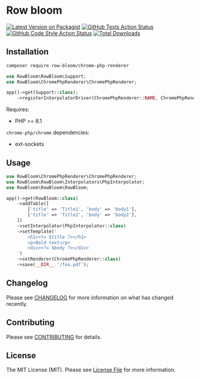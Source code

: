 # Row bloom

[![Latest Version on Packagist](https://img.shields.io/packagist/v/row-bloom/chrome-php-renderer.svg?style=flat-square)](https://packagist.org/packages/row-bloom/chrome-php-renderer)
[![GitHub Tests Action Status](https://img.shields.io/github/actions/workflow/status/row-bloom/chrome-php-renderer/run-tests.yml?branch=main&label=tests&style=flat-square)](https://github.com/row-bloom/chrome-php-renderer/actions?query=workflow%3Arun-tests+branch%3Amain)
[![GitHub Code Style Action Status](https://img.shields.io/github/actions/workflow/status/row-bloom/chrome-php-renderer/fix-php-code-style-issues.yml?branch=main&label=code%20style&style=flat-square)](https://github.com/row-bloom/chrome-php-renderer/actions?query=workflow%3A"Fix+PHP+code+style+issues"+branch%3Amain)
[![Total Downloads](https://img.shields.io/packagist/dt/row-bloom/chrome-php-renderer.svg?style=flat-square)](https://packagist.org/packages/row-bloom/chrome-php-renderer)

## Installation

```bash
composer require row-bloom/chrome-php-renderer
```

```php
use RowBloom\RowBloom\Support;
use RowBloom\ChromePhpRenderer\ChromePhpRenderer;

app()->get(Support::class);
    ->registerInterpolatorDriver(ChromePhpRenderer::NAME, ChromePhpRenderer::class)
```

Requires:

- PHP >= 8.1

`chrome-php/chrome` dependencies:

- ext-sockets

## Usage

```php
use RowBloom\ChromePhpRenderer\ChromePhpRenderer;
use RowBloom\RowBloom\Interpolators\PhpInterpolator;
use RowBloom\RowBloom\RowBloom;

app()->get(RowBloom::class)
    ->addTable([
        ['title' => 'Title1', 'body' => 'body1'],
        ['title' => 'Title2', 'body' => 'body2'],
    ])
    ->setInterpolator(PhpInterpolator::class)
    ->setTemplate('
        <h1><?= $title ?></h1>
        <p>Bold text</p>
        <div><?= $body ?></div>
    ')
    ->setRenderer(ChromePhpRenderer::class)
    ->save(__DIR__.'/foo.pdf');
```

## Changelog

Please see [CHANGELOG](CHANGELOG.md) for more information on what has changed recently.

## Contributing

Please see [CONTRIBUTING](CONTRIBUTING.md) for details.

## License

The MIT License (MIT). Please see [License File](LICENSE.md) for more information.
